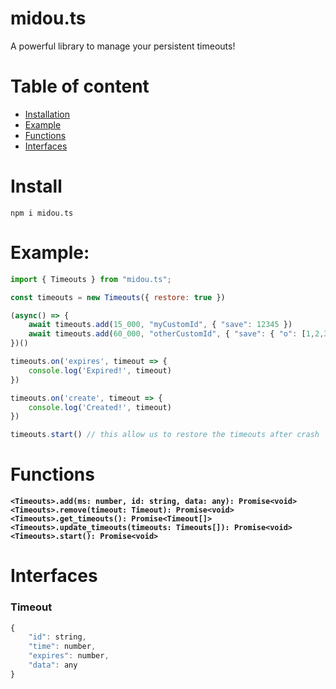# midou.ts
A powerful library to manage your persistent timeouts!

# Table of content
- [Installation](#install)
- [Example](#example)
- [Functions](#functions)
- [Interfaces](#interfaces)

# Install
```
npm i midou.ts
```

# Example:
```js
import { Timeouts } from "midou.ts";

const timeouts = new Timeouts({ restore: true })

(async() => {
    await timeouts.add(15_000, "myCustomId", { "save": 12345 })
    await timeouts.add(60_000, "otherCustomId", { "save": { "o": [1,2,3] } })
})()

timeouts.on('expires', timeout => {
    console.log('Expired!', timeout)
})

timeouts.on('create', timeout => {
    console.log('Created!', timeout)
})

timeouts.start() // this allow us to restore the timeouts after crash
```

# Functions
**`<Timeouts>.add(ms: number, id: string, data: any): Promise<void>`**
**`<Timeouts>.remove(timeout: Timeout): Promise<void>`**
**`<Timeouts>.get_timeouts(): Promise<Timeout[]>`**
**`<Timeouts>.update_timeouts(timeouts: Timeouts[]): Promise<void>`**
**`<Timeouts>.start(): Promise<void>`**

# Interfaces
### Timeout
```js
{
    "id": string,
    "time": number,
    "expires": number,
    "data": any
}
```
